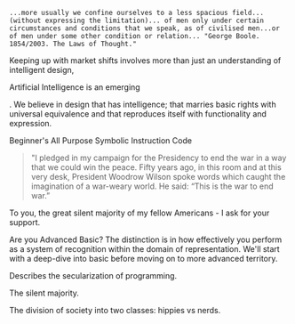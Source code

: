 ```
...more usually we confine ourselves to a less spacious field...(without expressing the limitation)... of men only under certain circumstances and conditions that we speak, as of civilised men...or of men under some other condition or relation... "George Boole. 1854/2003. The Laws of Thought." 
```



Keeping up with market shifts involves more than just an understanding of intelligent design, 

Artificial Intelligence is an emerging 

. We believe in design that has intelligence; that marries basic rights with universal equivalence and that reproduces itself with functionality and expression. 

Beginner's All Purpose Symbolic Instruction Code

>"I pledged in my campaign for the Presidency to end the war in a way that we could win the peace. Fifty years ago, in this room and at this very desk, President Woodrow Wilson spoke words which caught the imagination of a war-weary world. He said: “This is the war to end war.” 

To you, the great silent majority of my fellow Americans - I ask for your support. 


Are you Advanced Basic? The distinction is in how effectively you perform as a system of recognition within the domain of representation. We'll start with a deep-dive into basic before moving on to more advanced territory. 



Describes the secularization of programming. 

The silent majority. 

The division of society into two classes: hippies vs nerds. 



